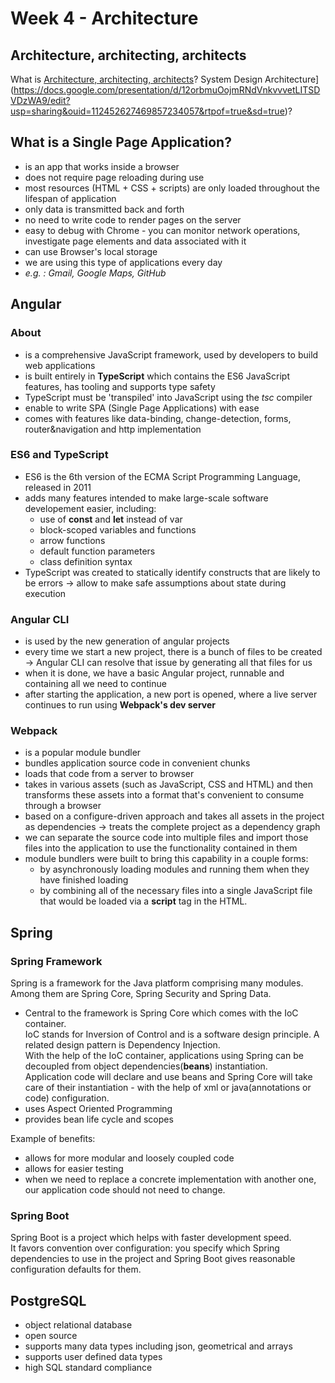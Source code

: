 # Week 4 - Architecture
## Architecture, architecting, architects
What is [Architecture, architecting, architects](https://docs.google.com/presentation/d/1JRixGmGy8YTbxeMdWNeGx1bSle4PlmX5/edit?usp=sharing&ouid=112452627469857234057&rtpof=true&sd=true)?
System Design Architecture](https://docs.google.com/presentation/d/12orbmuOojmRNdVnkvvvetLITSDVDzWA9/edit?usp=sharing&ouid=112452627469857234057&rtpof=true&sd=true)?

## What is a Single Page Application?

- is an app that works inside a browser
- does not require page reloading during use
- most resources (HTML + CSS + scripts) are only loaded throughout the lifespan of application
- only data is transmitted back and forth
- no need to write code to render pages on the server
- easy to debug with Chrome - you can monitor network operations, investigate page elements and data associated with it
- can use Browser's local storage
- we are using this type of applications every day
- *e.g. : Gmail, Google Maps, GitHub*

## Angular

### About

- is a comprehensive JavaScript framework, used by developers to build web applications
- is built entirely in **TypeScript** which contains the ES6 JavaScript features, has tooling and supports type safety
- TypeScript must be 'transpiled' into JavaScript using the *tsc* compiler
- enable to write SPA (Single Page Applications) with ease
- comes with features like data-binding, change-detection, forms, router&navigation and http implementation

### ES6 and TypeScript

- ES6 is the 6th version of the ECMA Script Programming Language, released in 2011
- adds many features intended to make large-scale software developement easier, including:
    - use of **const** and **let** instead of var
    - block-scoped variables and functions
    - arrow functions
    - default function parameters
    - class definition syntax
- TypeScript was created to statically identify constructs that are likely to be errors -> allow to make safe assumptions about state during execution

### Angular CLI

- is used by the new generation of angular projects
- every time we start a new project, there is a bunch of files to be created -> Angular CLI can resolve that issue by generating all that files for us
- when it is done, we have a basic Angular project, runnable and containing all we need to continue
- after starting the application, a new port is opened, where a live server continues to run using **Webpack's dev server**

### Webpack

- is a popular module bundler
- bundles application source code in convenient chunks
- loads that code from a server to browser
- takes in various assets (such as JavaScript, CSS and HTML) and then transforms these assets into a format that's convenient to consume through a browser
- based on a configure-driven approach and takes all assets in the project as dependencies -> treats the complete project as a dependency graph
- we can separate the source code into multiple files and import those files into the application to use the functionality contained in them
- module bundlers were built to bring this capability in a couple forms: 
    - by asynchronously loading modules and running them when they have finished loading
    - by combining all of the necessary files into a single JavaScript file that would be loaded via a **script** tag in the HTML.
    
## Spring

### Spring Framework
Spring is a framework for the Java platform comprising many modules. Among them are Spring Core, Spring Security and Spring Data.  

- Central to the framework is Spring Core which comes with the IoC container.  
IoC stands for Inversion of Control and is a software design principle. A related design pattern is Dependency Injection.  
With the help of the IoC container, applications using Spring can be decoupled from object dependencies(**beans**) instantiation.  
Application code will declare and use beans and Spring Core will take care of their instantiation - with the help of xml or java(annotations or code) configuration.  
- uses Aspect Oriented Programming  
- provides bean life cycle and scopes

Example of benefits:   
-  allows for more modular and loosely coupled code
-  allows for easier testing
-  when we need to replace a concrete implementation with another one, our application code should not need to change.

### Spring Boot

Spring Boot is a project which helps with faster development speed.  
It favors convention over configuration: you specify which Spring dependencies to use in the project and Spring Boot gives reasonable configuration defaults for them.

## PostgreSQL
- object relational database
- open source
- supports many data types including json, geometrical and arrays
- supports user defined data types
- high SQL standard compliance

